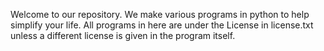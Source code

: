 Welcome to our repository. We make various programs in python to help simplify your life. All programs in here are under the License in license.txt unless a different license is given in the program itself.
